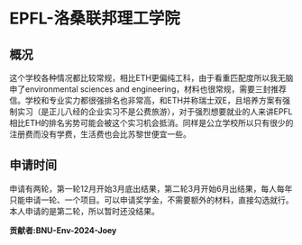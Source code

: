 # EPFL-洛桑联邦理工学院

## 概况

这个学校各种情况都比较常规，相比ETH更偏纯工科，由于看重匹配度所以我无脑申了environmental sciences and engineering，材料也很常规，需要三封推荐信。学校和专业实力都很强排名也非常高，和ETH并称瑞士双E，且培养方案有强制实习（是正儿八经的企业实习不是公费旅游），对于强烈想要就业的人来讲EPFL相比ETH的排名劣势可能会被这个实习机会抵消。同样是公立学校所以只有很少的注册费而没有学费，生活费也会比苏黎世便宜一些。

## 申请时间

申请有两轮，第一轮12月开始3月底出结果，第二轮3月开始6月出结果，每人每年只能申请一轮、一个项目。可以申请奖学金，不需要额外的材料，直接勾选就行。本人申请的是第二轮，所以暂时还没结果。


**贡献者:BNU-Env-2024-Joey**